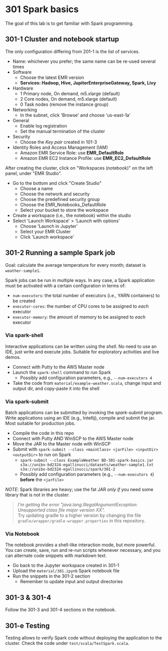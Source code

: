 # 301 Spark basics

The goal of this lab is to get familiar with Spark programming.

## 301-1 Cluster and notebook startup

The only configuration differing from 201-1 is the list of services.

- Name: whichever you prefer; the same name can be re-used several times
- Software
  - Choose the latest EMR version
  - **Services: Hadoop, Hive, JupiterEnterpriseGateway, Spark, Livy**
- Hardware
  - 1 Primary node, On demand, m5.xlarge (default)
  - 2 Core nodes, On demand, m5.xlarge (default)
  - 0 Task nodes (remove the instance group)
- Networking
  - In the subnet, click 'Browse' and choose 'us-east-1a'
- General
  - Enable log registration
  - Set the manual termination of the cluster
- Security
  - Choose the *Key pair* created in 101-3
- Identity Roles and Access Management (IAM)
  - Amazon EMR Service Role: use **EMR_DefaultRole**
  - Amazon EMR EC2 Instance Profile: use **EMR_EC2_DefaultRole**
    
After creating the cluster, click on "Workspaces (notebook)" on the left panel, under "EMR Studio".
- Go to the bottom and click "Create Studio"
  - Choose a name
  - Choose the network and security
  - Choose the predefined security group
  - Choose the EMR_Notebooks_DefaultRole
  - Select your bucket to store the workspace
- Create a workspace (i.e., the notebook) within the studio
- Select 'Launch Workspace' > 'Launch with options'
  - Choose 'Launch in Jupyter'
  - Select your EMR Cluster
  - Click 'Launch workspace'

<!--- In the configuration parameters, make sure that you associate the notebook to the created cluster.
- As "AWS Service Role" use "**LabRole**"-->

## 301-2 Running a sample Spark job

Goal: calculate the average temperature for every month; dataset is ```weather-sample1```.

Spark jobs can be run in multiple ways. 
In any case, a Spark application must be activated
with a certain configuration in terms of:

- ```num-executors```: the total number of executors (i.e., YARN containers) to be created
- ```executor-cores```: the number of CPU cores to be assigned to *each* executor
- ```executor-memory```: the amount of memory to be assigned to *each* executor

### Via spark-shell

Interactive applications can be written using the *shell*. 
No need to use an IDE, just write and execute jobs. 
Suitable for exploratory activities and live demos.

- Connect with Putty to the AWS Master node
- Launch the ```spark-shell``` command to run Spark
    - Possibly add configuration parameters, 
    e.g., ```--num-executors 4```
- Take the code from ```material/example-weather.scala```,
change input and output dir, and copy-paste it into the shell

### Via spark-submit

Batch applications can be submitted by invoking the *spark-submit* program. 
Write applications using an IDE (e.g., Intellij), compile and submit the jar. 
Most suitable for production jobs.

- Compile the code in this repo
- Connect with Putty AND WinSCP to the AWS Master node
- Move the JAR to the Master node with WinSCP
- Submit with ```spark-submit --class <mainClass> <jarFile> <inputDir> <outputDir>``` to run on Spark
    - ```spark-submit --class ExampleWeather BD-301-spark-basics.jar s3a://unibo-bd2324-egallinucci/datasets/weather-sample1.txt s3a://unibo-bd2324-egallinucci/spark/301-2```
    - Possibly add configuration parameters (e.g., ```--num-executors 4```) **before** the ```<jarFile>```
    

*NOTE*: Spark libraries are heavy; use the fat JAR *only if* you need some library that is not in the cluster.

>*I'm getting the error "java.lang.IllegalArgumentException: Unsupported class file major version XX".*  
>Try updating gradle to a higher version by changing the file ```gradle/wrapper/gradle-wrapper.properties``` in this repository.

### Via Notebook

The notebook provides a shell-like interaction mode, but more powerful. 
You can create, save, run and re-run scripts whenever necessary,
 and you can alternate code snippets with markdown text.

- Go back to the Jupyter workspace created in 301-1
- Upload the ```material/301.ipynb``` Spark notebook file
- Run the snippets in the 301-2 section
  - Remember to update input and output directories

## 301-3 & 301-4

Follow the 301-3 and 301-4 sections in the notebook.
<!--
Launch the Spark shell and load the ```capra``` and ```divinacommedia``` datasets.

```
val rddCapra = sc.textFile("hdfs:/bigdata/dataset/capra/capra.txt")
val rddDC = sc.textFile("hdfs:/bigdata/dataset/divinacommedia")
```

Try the following actions:
- Show their content (```collect```)
- Count their rows (```count```)
- Split phrases into words (```map``` or ```flatMap```; what’s the difference?)
- Check the results (remember: evaluation is lazy)

## 301-3 From MapReduce to Spark

Reproduce on Spark the exercises done on Hadoop MapReduce on the capra and divinacommedia datasets.

- Jobs:
  - Count the number of occurrences of each word
    - Result: (sopra, 1), (la, 4), …
  - Count the number of occurrences of words of given lengths
    - Result: (2, 4), (5, 8)
  - Count the average length of words given their first letter (hint: check the example in 301-1)
    - Result: (s, 5), (l, 2), …
  - Return the inverted index of words
    - Result: (sopra, (0)), (la, (0, 1)), …
- How does Spark compare with respect to MapReduce? (performance, ease of use)
- How is the output sorted? How can you sort by value?
-->

## 301-e Testing

Testing allows to verify Spark code without 
deploying the application to the cluster.
Check the code under ```test/scala/TestSpark.scala```.